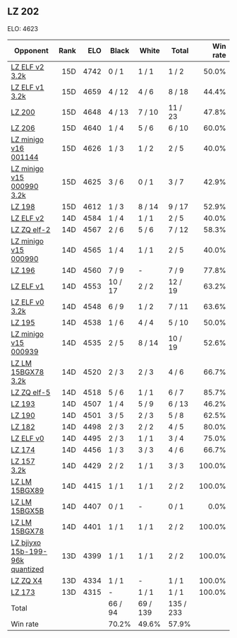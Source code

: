 ## LZ 202 ##

ELO: 4623

Opponent | Rank | ELO | Black | White | Total | Win rate
---------|-----:|----:|-------|-------|-------|-------:
[LZ ELF v2 3.2k](LZ%20ELF%20v2%203.2k.md) | 15D | 4742 | 0 / 1 | 1 / 1 | 1 / 2 | 50.0%
[LZ ELF v1 3.2k](LZ%20ELF%20v1%203.2k.md) | 15D | 4659 | 4 / 12 | 4 / 6 | 8 / 18 | 44.4%
[LZ 200](LZ%20200.md) | 15D | 4648 | 4 / 13 | 7 / 10 | 11 / 23 | 47.8%
[LZ 206](LZ%20206.md) | 15D | 4640 | 1 / 4 | 5 / 6 | 6 / 10 | 60.0%
[LZ minigo v16 001144](LZ%20minigo%20v16%20001144.md) | 15D | 4626 | 1 / 3 | 1 / 2 | 2 / 5 | 40.0%
[LZ minigo v15 000990 3.2k](LZ%20minigo%20v15%20000990%203.2k.md) | 15D | 4625 | 3 / 6 | 0 / 1 | 3 / 7 | 42.9%
[LZ 198](LZ%20198.md) | 15D | 4612 | 1 / 3 | 8 / 14 | 9 / 17 | 52.9%
[LZ ELF v2](LZ%20ELF%20v2.md) | 14D | 4584 | 1 / 4 | 1 / 1 | 2 / 5 | 40.0%
[LZ ZQ elf-2](LZ%20ZQ%20elf-2.md) | 14D | 4567 | 2 / 6 | 5 / 6 | 7 / 12 | 58.3%
[LZ minigo v15 000990](LZ%20minigo%20v15%20000990.md) | 14D | 4565 | 1 / 4 | 1 / 1 | 2 / 5 | 40.0%
[LZ 196](LZ%20196.md) | 14D | 4560 | 7 / 9 | - | 7 / 9 | 77.8%
[LZ ELF v1](LZ%20ELF%20v1.md) | 14D | 4553 | 10 / 17 | 2 / 2 | 12 / 19 | 63.2%
[LZ ELF v0 3.2k](LZ%20ELF%20v0%203.2k.md) | 14D | 4548 | 6 / 9 | 1 / 2 | 7 / 11 | 63.6%
[LZ 195](LZ%20195.md) | 14D | 4538 | 1 / 6 | 4 / 4 | 5 / 10 | 50.0%
[LZ minigo v15 000939](LZ%20minigo%20v15%20000939.md) | 14D | 4535 | 2 / 5 | 8 / 14 | 10 / 19 | 52.6%
[LZ LM 15BGX78 3.2k](LZ%20LM%2015BGX78%203.2k.md) | 14D | 4520 | 2 / 3 | 2 / 3 | 4 / 6 | 66.7%
[LZ ZQ elf-5](LZ%20ZQ%20elf-5.md) | 14D | 4518 | 5 / 6 | 1 / 1 | 6 / 7 | 85.7%
[LZ 193](LZ%20193.md) | 14D | 4507 | 1 / 4 | 5 / 9 | 6 / 13 | 46.2%
[LZ 190](LZ%20190.md) | 14D | 4501 | 3 / 5 | 2 / 3 | 5 / 8 | 62.5%
[LZ 182](LZ%20182.md) | 14D | 4498 | 2 / 3 | 2 / 2 | 4 / 5 | 80.0%
[LZ ELF v0](LZ%20ELF%20v0.md) | 14D | 4495 | 2 / 3 | 1 / 1 | 3 / 4 | 75.0%
[LZ 174](LZ%20174.md) | 14D | 4456 | 1 / 3 | 3 / 3 | 4 / 6 | 66.7%
[LZ 157 3.2k](LZ%20157%203.2k.md) | 14D | 4429 | 2 / 2 | 1 / 1 | 3 / 3 | 100.0%
[LZ LM 15BGX89](LZ%20LM%2015BGX89.md) | 14D | 4415 | 1 / 1 | 1 / 1 | 2 / 2 | 100.0%
[LZ LM 15BGX5B](LZ%20LM%2015BGX5B.md) | 14D | 4407 | 0 / 1 | - | 0 / 1 | 0.0%
[LZ LM 15BGX78](LZ%20LM%2015BGX78.md) | 14D | 4401 | 1 / 1 | 1 / 1 | 2 / 2 | 100.0%
[LZ bjiyxo 15b-199-96k quantized](LZ%20bjiyxo%2015b-199-96k%20quantized.md) | 13D | 4399 | 1 / 1 | 1 / 1 | 2 / 2 | 100.0%
[LZ ZQ X4](LZ%20ZQ%20X4.md) | 13D | 4334 | 1 / 1 | - | 1 / 1 | 100.0%
[LZ 173](LZ%20173.md) | 13D | 4315 | - | 1 / 1 | 1 / 1 | 100.0%
Total | | | 66 / 94 | 69 / 139 | 135 / 233 | 
Win rate| | | 70.2% | 49.6% | 57.9% | 
